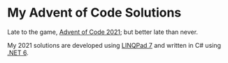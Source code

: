 # My Advent of Code Solutions

Late to the game, <a href="https://adventofcode.com/2021" target="_blank">Advent of Code 2021</a>; but better late than never.

My 2021 solutions are developed using <a href="https://www.linqpad.net/" target="_blank">LINQPad 7</a> and written in C# using <a href="https://dotnet.microsoft.com/en-us/" target="_blank">.NET 6</a>.